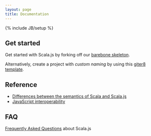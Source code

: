 ```yaml
---
layout: page
title: Documentation
---
```

{% include JB/setup %}

## Get started

Get started with Scala.js by forking off our
[barebone skeleton](https://github.com/sjrd/scala-js-example-app).

Alternatively, create a project with *custom naming* by using this [giter8 template](https://github.com/sebnozzi/scala-js.g8).

## Reference

*   [Differences between the semantics of Scala and Scala.js](./semantics.html)
*   [JavaScript interoperability](./js-interoperability.html)

## FAQ

[Frequently Asked Questions](./faq.html) about Scala.js
